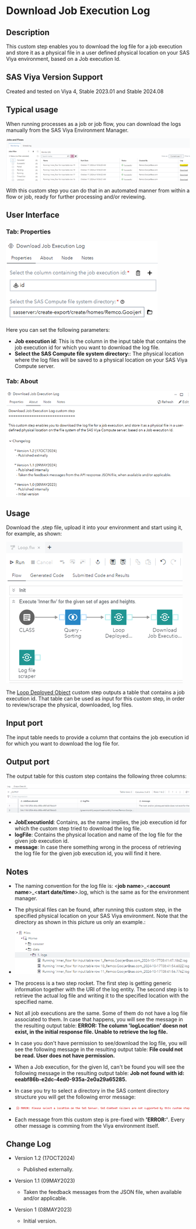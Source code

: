 # Download Job Execution Log

## Description

This custom step enables you to download the log file for a job execution and store it as a physical file in a user defined physical location on your SAS Viya environment, based on a Job execution Id. 

## SAS Viya Version Support

Created and tested on Viya 4, Stable 2023.01 and Stable 2024.08

## Typical usage

When running processes as a job or job flow, you can download the logs manually from the SAS Viya Environment Manager. 

![SAS Viya Environment Manager](img/Environment%20Manager.PNG) 

With this custom step you can do that in an automated manner from within a flow or job, ready for further processing and/or reviewing.

## User Interface

### Tab: Properties

![Properties](img/UI_Properties.PNG)

Here you can set the following parameters:

- **Job execution id**: This is the column in the input table that contains the job execution id for which you want to download the log file.
- **Select the SAS Compute file system directory:**: The physical location where the log files will be saved to a physical location on your SAS Viya Compute server.

### Tab: About

![About](img/UI_About.PNG)

## Usage

Download the .step file, upload it into your environment and start using it, for example, as shown:

![Usage](img/Usage.PNG)

The [Loop Deployed Object](../Loop%20Deployed%20Object/README.md) custom step outputs a table that contains a job execution id. That table can be used as input for this custom step, in order to review/scrape the physical, downloaded, log files.

## Input port

The input table needs to provide a column that contains the job execution id for which you want to download the log file for.

## Output port

The output table for this custom step contains the following three columns:

![usage](img/UI_Results_01.PNG)

- **JobExecutionId**: Contains, as the name implies, the job execution id for which the custom step tried to download the log file.
- **logFile**: Contains the physical location and name of the log file for the given job execution id.
- **message**: In case there something wrong in the process of retrieving the log file for the given job execution id, you will find it here.

## Notes

- The naming convention for the log file is: \<**job name**>\_\<**account name**>\_\<**start date/time**>.log, which is the same as for the environment manager.
- The physical files can be found, after running this custom step, in the specified physical location on your SAS Viya environment. Note that the directory as shown in this picture us only an example.:

- ![LOG files](img/UI_Results.PNG)
- The process is a two step rocket. The first step is getting generic information together with the URI of the log entity. The second step is to retrieve the actual log file and writing it to the specified location with the specified name.
- Not all job executions are the same. Some of them do not have a log file associated to them. In case that happens, you will see the message in the resulting output table:  **ERROR: The column 'logLocation' doesn not exist, in the initial response file. Unable to retrieve the log file.**
- In case you don't have permission to see/download the log file, you will see the following message in the resulting output table: **File could not be read. User does not have permission.**
- When a Job execution, for the given Id, can't be found you will see the following message in the resulting output table: **Job not found with id: eeabf86b-e2dc-4ed0-935a-2e0a29a65285.**
- In case you try to select a directory in the SAS content directory structure you will get the following error message: 

- ![Error message](img/UI_Error_message.png)
- Each message from this custom step is pre-fixed with **'ERROR:'**. Every other message is comming from the Viya environment itself.

## Change Log

 * Version 1.2 (17OCT2024)
   * Published externally.

 * Version 1.1 (09MAY2023)
   * Taken the feedback messages from the JSON file, when available and/or applicable.

 * Version 1 (08MAY2023)
   * Initial version.